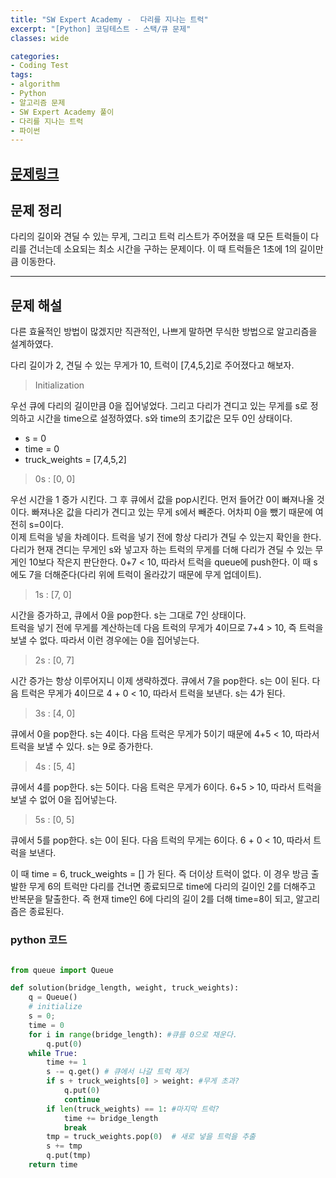 ```yaml
---
title: "SW Expert Academy -  다리를 지나는 트럭"
excerpt: "[Python] 코딩테스트 - 스택/큐 문제"
classes: wide

categories:
- Coding Test
tags:
- algorithm
- Python
- 알고리즘 문제
- SW Expert Academy 풀이
- 다리를 지나는 트럭
- 파이썬
---
```


## [문제링크](https://programmers.co.kr/learn/courses/30/lessons/42583)

## 문제 정리

다리의 길이와 견딜 수 있는 무게, 그리고 트럭 리스트가 주어졌을 때 모든 트럭들이 다리를 건너는데 소요되는 최소 시간을 구하는 문제이다. 이 때 트럭들은 1초에 1의 길이만큼 이동한다. 

***
## 문제 해설

다른 효율적인 방법이 많겠지만 직관적인, 나쁘게 말하면 무식한 방법으로 알고리즘을 설계하였다. 

다리 길이가 2, 견딜 수 있는 무게가 10, 트럭이 [7,4,5,2]로 주어졌다고 해보자. 

> Initialization

우선 큐에 다리의 길이만큼 0을 집어넣었다. 그리고 다리가 견디고 있는 무게를 s로 정의하고 시간을 time으로 설정하였다. s와 time의 초기값은 모두 0인 상태이다. 

- s = 0
- time = 0
- truck_weights = [7,4,5,2]

> 0s : [0, 0]

우선 시간을 1 증가 시킨다. 그 후 큐에서 값을 pop시킨다. 먼저 들어간 0이 빠져나올 것이다. 빠져나온 값을 다리가 견디고 있는 무게 s에서 빼준다. 어차피 0을 뺐기 때문에 여전히 s=0이다.    
이제 트럭을 넣을 차례이다. 트럭을 넣기 전에 항상 다리가 견딜 수 있는지 확인을 한다. 다리가 현재 견디는 무게인 s와 넣고자 하는 트럭의 무게를 더해 다리가 견딜 수 있는 무게인 10보다 작은지 판단한다. 0+7 < 10, 따라서 트럭을 queue에 push한다. 이 때 s에도 7을 더해준다(다리 위에 트럭이 올라갔기 때문에 무게 업데이트). 

> 1s : [7, 0]

시간을 증가하고, 큐에서 0을 pop한다. s는 그대로 7인 상태이다.    
트럭을 넣기 전에 무게를 계산하는데 다음 트럭의 무게가 4이므로 7+4 > 10, 즉 트럭을 보낼 수 없다. 따라서 이런 경우에는 0을 집어넣는다. 

> 2s : [0, 7]

시간 증가는 항상 이루어지니 이제 생략하겠다. 큐에서 7을 pop한다. s는 0이 된다. 다음 트럭은 무게가 4이므로 4 + 0 < 10, 따라서 트럭을 보낸다. s는 4가 된다.

> 3s : [4, 0]

큐에서 0을 pop한다. s는 4이다. 다음 트럭은 무게가 5이기 때문에 4+5 < 10, 따라서 트럭을 보낼 수 있다. s는 9로 증가한다. 

> 4s : [5, 4]

큐에서 4를 pop한다. s는 5이다. 다음 트럭은 무게가 6이다. 6+5 > 10, 따라서 트럭을 보낼 수 없어 0을 집어넣는다. 

> 5s : [0, 5]

큐에서 5를 pop한다. s는 0이 된다. 다음 트럭의 무게는 6이다. 6 + 0 < 10, 따라서 트럭을 보낸다. 

이 때 time = 6, truck_weights = [] 가 된다. 즉 더이상 트럭이 없다. 이 경우 방금 출발한 무게 6의 트럭만 다리를 건너면 종료되므로 time에 다리의 길이인 2를 더해주고 반복문을 탈출한다. 즉 현재 time인 6에 다리의 길이 2를 더해 time=8이 되고, 알고리즘은 종료된다. 


### python 코드

```python

from queue import Queue

def solution(bridge_length, weight, truck_weights):
    q = Queue()
    # initialize
    s = 0;
    time = 0
    for i in range(bridge_length): #큐를 0으로 채운다. 
        q.put(0)
    while True:
        time += 1
        s -= q.get() # 큐에서 나갈 트럭 제거
        if s + truck_weights[0] > weight: #무게 초과?
            q.put(0)
            continue
        if len(truck_weights) == 1: #마지막 트럭?
            time += bridge_length
            break
        tmp = truck_weights.pop(0)  # 새로 넣을 트럭을 추출
        s += tmp
        q.put(tmp)
    return time
    
```
